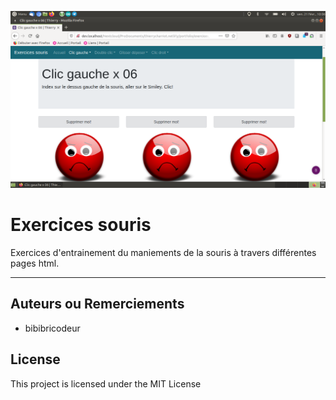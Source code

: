 ![](logo.png)

Exercices souris
=======================================

Exercices d'entrainement du maniements de la souris à travers différentes pages html.

* * *

## Auteurs ou Remerciements

* bibibricodeur

## License

This project is licensed under the MIT License
